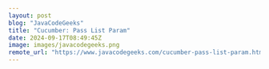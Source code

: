 ```yaml
---
layout: post
blog: "JavaCodeGeeks"
title: "Cucumber: Pass List Param"
date: 2024-09-17T08:49:45Z
image: images/javacodegeeks.png
remote_url: "https://www.javacodegeeks.com/cucumber-pass-list-param.html"
---
```


